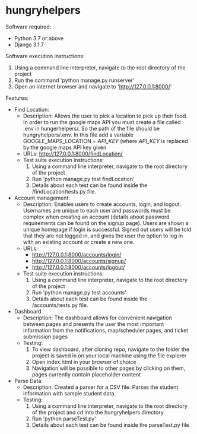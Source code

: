 # hungryhelpers

Software required:
- Python 3.7 or above
- Django 3.1.7

Software execution instructions:
1. Using a command line interpreter, navigate to the root directory of the project
2. Run the command 'python manage.py runserver'
3. Open an internet browser and navigate to 'http://127.0.0.1:8000/'

Features:
- Find Location:
	- Description:
		Allows the user to pick a location to pick up their food. In order to run the google maps API you must create a file called .env in hungerhelpers/. So the path of the file should be hungryhelpers/.env. In this file add a variable GOOGLE_MAPS_LOCATION = _API_KEY_ (where _API_KEY_ is replaced by the google maps API key given
	- URLs: 
		http://127.0.0.1:8000/findLocation/ 
	- Test suite execution instructions:
		1. Using a command line interpreter, navigate to the root directory of the project
		2. Run 'python manage.py test findLocation'
		3. Details about each test can be found inside the /findLocation/tests.py file.
- Account management:
	- Description:
		Enables users to create accounts, login, and logout. Usernames are unique to each user and passwords must be complex when creating an account (details about password requirements can be found on the signup page). Users are shown a unique homepage if login is successful. Signed out users will be told that they are not logged in, and gives the user the option to log in with an existing account or create a new one.
	- URLs: 
		- http://127.0.0.1:8000/accounts/login/
		- http://127.0.0.1:8000/accounts/signup/ 
		- http://127.0.0.1:8000/accounts/logout/ 
	- Test suite execution instructions:
		1. Using a command line interpreter, navigate to the root directory of the project
		2. Run 'python manage.py test accounts'
		3. Details about each test can be found inside the /accounts/tests.py file.
- Dashboard
	- Description:
		The dashboard allows for convenient navigation between pages and presents the user the most important information from the notifications, map/scheduler pages, and ticket submission pages
	- Testing:
		1. To view dashboard, after cloning repo, navigate to the folder the project is saved in on your local machine using the file explorer
		2. Open index.html in your browser of choice
		3. Navigation will be possible to other pages by clicking on them, pages currently contain placeholder content
- Parse Data:
	- Description: Created a parser for a CSV file. Parses the student information with sample student data. 
	- Testing:
		1. Using a command line interpreter, navigate to the root directory of the project and cd into the hungryhelpers directory
		2. Run 'python parseTest.py'
		3. Details about each test can be found inside the parseTest.py file
